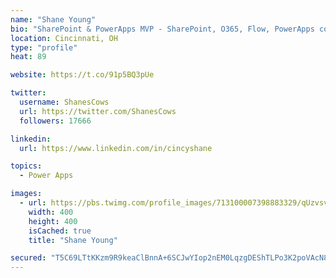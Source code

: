 ```yaml
---
name: "Shane Young"
bio: "SharePoint & PowerApps MVP - SharePoint, O365, Flow, PowerApps consulting? @PowerApps911 | Pure Snark? You found it."
location: Cincinnati, OH
type: "profile"
heat: 89

website: https://t.co/91p5BQ3pUe

twitter:
  username: ShanesCows
  url: https://twitter.com/ShanesCows
  followers: 17666

linkedin:
  url: https://www.linkedin.com/in/cincyshane

topics:
  - Power Apps

images:
  - url: https://pbs.twimg.com/profile_images/713100007398883329/qUzvsvQ3_400x400.jpg
    width: 400
    height: 400
    isCached: true
    title: "Shane Young"

secured: "T5C69LTtKKzm9R9keaClBnnA+6SCJwYIop2nEM0LqzgDEShTLPo3K2poVAcN8G8/+wEEFk+G155rVR6QVy8qfDDXyFNtg1pdKuNtklC84Vssm0QG4Vd7NJoqzEym5GqUfwFZDd9ubMWQrlHEHMr/k/YVsPmZkYE9CmMarT1Fptg9JVWOW9RJyAwwBKxIo/gWqllxKwkHMorbAOkpI9BDrfWPV02BeHSZn0mpg/M5BU5YGYGT8NkCvU/coYX9Bxpv+lD5fYI4pv7pUGiLOF8yGEVSQyElWXTmsXzQehvZUhTBcKGdmA5i/OKQ62CaByxT6zIJb19HqoRtZ+4Xze8c9cnVrC87UgXfLaVocOjpZa9+qMOIHqL5UW703D0zylPbft9ng8UuC3gLgftXqInJhSsGZbDRM6sxsdER5nL+iMQ=;Oa5yP7hXHXs8QgOI2I/utA=="
---
```


